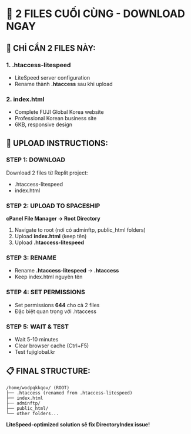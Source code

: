 # 📁 2 FILES CUỐI CÙNG - DOWNLOAD NGAY

## 🎯 CHỈ CẦN 2 FILES NÀY:

### 1. **.htaccess-litespeed** 
- LiteSpeed server configuration
- Rename thành **.htaccess** sau khi upload

### 2. **index.html**
- Complete FUJI Global Korea website
- Professional Korean business site
- 6KB, responsive design

## 🚀 UPLOAD INSTRUCTIONS:

### STEP 1: DOWNLOAD
Download 2 files từ Replit project:
- .htaccess-litespeed
- index.html

### STEP 2: UPLOAD TO SPACESHIP
**cPanel File Manager → Root Directory**
1. Navigate to root (nơi có adminftp, public_html folders)
2. Upload **index.html** (keep tên)
3. Upload **.htaccess-litespeed**

### STEP 3: RENAME
- Rename **.htaccess-litespeed** → **.htaccess**
- Keep index.html nguyên tên

### STEP 4: SET PERMISSIONS
- Set permissions **644** cho cả 2 files
- Đặc biệt quan trọng với .htaccess

### STEP 5: WAIT & TEST
- Wait 5-10 minutes
- Clear browser cache (Ctrl+F5)
- Test fujiglobal.kr

## 📋 FINAL STRUCTURE:
```
/home/wodpqkkqov/ (ROOT)
├── .htaccess (renamed from .htaccess-litespeed)
├── index.html
├── adminftp/
├── public_html/
└── other folders...
```

**LiteSpeed-optimized solution sẽ fix DirectoryIndex issue!**